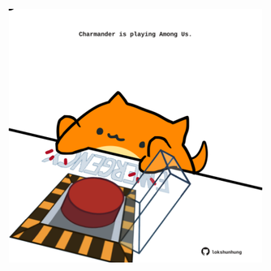 <!-- built at 19/01/2022, 22:01:07 UTC -->
<p align="center">
  <img width="500" height="500" src="./ReadmeImage.svg">
</p>
